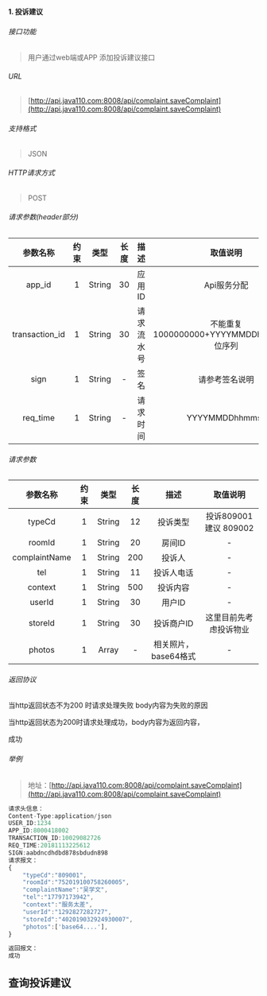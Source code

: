 

**1\. 投诉建议**
###### 接口功能
> 用户通过web端或APP 添加投诉建议接口

###### URL
> [http://api.java110.com:8008/api/complaint.saveComplaint](http://api.java110.com:8008/api/complaint.saveComplaint)

###### 支持格式
> JSON

###### HTTP请求方式
> POST

###### 请求参数(header部分)
|参数名称|约束|类型|长度|描述|取值说明|
| :-: | :-: | :-: | :-: | :-: | :-:|
|app_id|1|String|30|应用ID|Api服务分配                      |
|transaction_id|1|String|30|请求流水号|不能重复 1000000000+YYYYMMDDhhmmss+6位序列 |
|sign|1|String|-|签名|请参考签名说明|
|req_time|1|String|-|请求时间|YYYYMMDDhhmmss|

###### 请求参数
|参数名称|约束|类型|长度|描述|取值说明|
| :-: | :-: | :-: | :-: | :-: | :-: |
|typeCd|1|String|12|投诉类型|投诉809001 建议 809002|
|roomId|1|String|20|房间ID|-|
|complaintName|1|String|200|投诉人|-|
|tel|1|String|11|投诉人电话|-|
|context|1|String|500|投诉内容|-|
|userId|1|String|30|用户ID|-|
|storeId|1|String|30|投诉商户ID|这里目前先考虑投诉物业|
|photos|1|Array|-|相关照片，base64格式|-|

###### 返回协议

当http返回状态不为200 时请求处理失败 body内容为失败的原因

当http返回状态为200时请求处理成功，body内容为返回内容，

成功


###### 举例
> 地址：[http://api.java110.com:8008/api/complaint.saveComplaint](http://api.java110.com:8008/api/complaint.saveComplaint)

``` javascript
请求头信息：
Content-Type:application/json
USER_ID:1234
APP_ID:8000418002
TRANSACTION_ID:10029082726
REQ_TIME:20181113225612
SIGN:aabdncdhdbd878sbdudn898
请求报文：
{
    "typeCd":"809001",
    "roomId":"752019100758260005",
    "complaintName":"吴学文",
    "tel":"17797173942",
    "context":"服务太差",
    "userId":"1292827282727",
    "storeId":"402019032924930007",
    "photos":['base64....'],
}

返回报文：
成功

```

## 查询投诉建议

